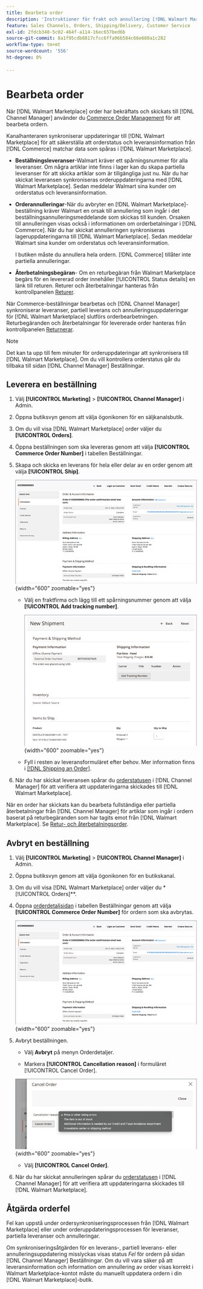 ```yaml
---
title: Bearbeta order
description: 'Instruktioner för frakt och annullering [!DNL Walmart Marketplace] av beställningar från Adobe Commerce och Magento Open Source.'
feature: Sales Channels, Orders, Shipping/Delivery, Customer Service
exl-id: 2fdcb348-5c02-464f-a114-16ec657bed6b
source-git-commit: 8a1f95cdb8817cfcc6ffa96b584c66e680a1c282
workflow-type: tm+mt
source-wordcount: '556'
ht-degree: 0%

---
```


# Bearbeta order

När [!DNL Walmart Marketplace] order har bekräftats och skickats till [!DNL Channel Manager] använder du [Commerce Order Management](https://experienceleague.adobe.com/docs/commerce-admin/stores-sales/order-management/orders/orders.html#orders-workspace) för att bearbeta ordern.

Kanalhanteraren synkroniserar uppdateringar till [!DNL Walmart Marketplace] för att säkerställa att orderstatus och leveransinformation från [!DNL Commerce] matchar data som spåras i [!DNL Walmart Marketplace].

* **Beställningsleveranser**-Walmart kräver ett spårningsnummer för alla leveranser. Om några artiklar inte finns i lager kan du skapa partiella leveranser för att skicka artiklar som är tillgängliga just nu. När du har skickat leveransen synkroniseras orderuppdateringarna med [!DNL Walmart Marketplace]. Sedan meddelar Walmart sina kunder om orderstatus och leveransinformation.

* **Orderannulleringar**-När du avbryter en [!DNL Walmart Marketplace]-beställning kräver Walmart en orsak till annullering som ingår i det beställningsannulleringsmeddelande som skickas till kunden. Orsaken till annulleringen visas också i informationen om orderbetalningar i [!DNL Commerce]. När du har skickat annulleringen synkroniseras lageruppdateringarna till [!DNL Walmart Marketplace]. Sedan meddelar Walmart sina kunder om orderstatus och leveransinformation.

  I butiken måste du annullera hela ordern. [!DNL Commerce] tillåter inte partiella annulleringar.

* **Återbetalningsbegäran**- Om en returbegäran från Walmart Marketplace begärs för en levererad order innehåller [!UICONTROL Status details] en länk till returen. Returer och återbetalningar hanteras från kontrollpanelen [Returer](return-refund-orders.md).

När Commerce-beställningar bearbetas och [!DNL Channel Manager] synkroniserar leveranser, partiell leverans och annulleringsuppdateringar för [!DNL Walmart Marketplace] slutförs orderbearbetningen. Returbegäranden och återbetalningar för levererade order hanteras från kontrollpanelen [Returnerar](return-refund-orders.md).

>[!NOTE]
>
> Det kan ta upp till fem minuter för orderuppdateringar att synkronisera till [!DNL Walmart Marketplace]. Om du vill kontrollera orderstatus går du tillbaka till sidan [!DNL Channel Manager] Beställningar.

## Leverera en beställning

1. Välj **[!UICONTROL Marketing]** > **[!UICONTROL Channel Manager]** i Admin.

1. Öppna butiksvyn genom att välja ögonikonen för en säljkanalsbutik.

1. Om du vill visa [!DNL Walmart Marketplace] order väljer du **[!UICONTROL Orders]**.

1. Öppna beställningen som ska levereras genom att välja **[!UICONTROL Commerce Order Number]** i tabellen Beställningar.

1. Skapa och skicka en leverans för hela eller delar av en order genom att välja **[!UICONTROL Ship]**.

   ![Commerce orderdetaljvy för en [!DNL Walmart Marketplace] order ](assets/order-detail-with-external-order-id.png){width="600" zoomable="yes"}

   * Välj en fraktfirma och lägg till ett spårningsnummer genom att välja **[!UICONTROL Add tracking number]**.

     ![Commerce orderdetaljvy för en [!DNL Walmart Marketplace] order ](assets/order-shipment-add-tracking-number.png){width="600" zoomable="yes"}

   * Fyll i resten av leveransformuläret efter behov. Mer information finns i [[!DNL Shipping an Order]](https://experienceleague.adobe.com/docs/commerce-admin/stores-sales/order-management/orders/order-ship.html).

1. När du har skickat leveransen spårar du [orderstatusen](manage-orders.md#about-order-status) i [!DNL Channel Manager] för att verifiera att uppdateringarna skickades till [!DNL Walmart Marketplace].

När en order har skickats kan du bearbeta fullständiga eller partiella återbetalningar från [!DNL Channel Manager] för artiklar som ingår i ordern baserat på returbegäranden som har tagits emot från [!DNL Walmart Marketplace]. Se [Retur- och återbetalningsorder](return-refund-orders.md).

## Avbryt en beställning

1. Välj **[!UICONTROL Marketing]** > **[!UICONTROL Channel Manager]** i Admin.

1. Öppna butiksvyn genom att välja ögonikonen för en butikskanal.

1. Om du vill visa [!DNL Walmart Marketplace] order väljer du *[!UICONTROL Orders]**.

1. Öppna [orderdetaljsidan](manage-orders.md#view-order-detail) i tabellen Beställningar genom att välja **[!UICONTROL Commerce Order Number]** för ordern som ska avbrytas.

   ![Commerce orderdetaljvy för en[!DNL Walmart Marketplace]order](assets/order-detail-with-external-order-id.png){width="600" zoomable="yes"}

1. Avbryt beställningen.

   * Välj **Avbryt** på menyn Orderdetaljer.

   * Markera **[!UICONTROL Cancellation reason]** i formuläret [!UICONTROL Cancel Order].

   ![Commerce orderdetaljvy för en [!DNL Walmart Marketplace] order ](assets/cancel-order-reason-selector.png){width="600" zoomable="yes"}

   * Välj **[!UICONTROL Cancel Order]**.

1. När du har skickat annulleringen spårar du [orderstatusen](manage-orders.md#about-order-status) i [!DNL Channel Manager] för att verifiera att uppdateringarna skickades till [!DNL Walmart Marketplace].

## Åtgärda orderfel

Fel kan uppstå under ordersynkroniseringsprocessen från [!DNL Walmart Marketplace] eller under orderuppdateringsprocessen för leveranser, partiella leveranser och annulleringar.

Om synkroniseringsåtgärden för en leverans-, partiell leverans- eller annulleringsuppdatering misslyckas visas status _Fel_ för ordern på sidan [!DNL Channel Manager] Beställningar. Om du vill vara säker på att leveransinformation och information om annullering av order visas korrekt i Walmart Marketplace-kontot måste du manuellt uppdatera ordern i din [!DNL Walmart Marketplace]-butik.


